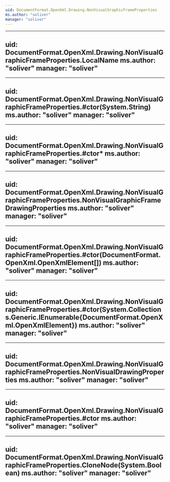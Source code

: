 ```yaml
---
uid: DocumentFormat.OpenXml.Drawing.NonVisualGraphicFrameProperties
ms.author: "soliver"
manager: "soliver"
---
```


---
uid: DocumentFormat.OpenXml.Drawing.NonVisualGraphicFrameProperties.LocalName
ms.author: "soliver"
manager: "soliver"
---

---
uid: DocumentFormat.OpenXml.Drawing.NonVisualGraphicFrameProperties.#ctor(System.String)
ms.author: "soliver"
manager: "soliver"
---

---
uid: DocumentFormat.OpenXml.Drawing.NonVisualGraphicFrameProperties.#ctor*
ms.author: "soliver"
manager: "soliver"
---

---
uid: DocumentFormat.OpenXml.Drawing.NonVisualGraphicFrameProperties.NonVisualGraphicFrameDrawingProperties
ms.author: "soliver"
manager: "soliver"
---

---
uid: DocumentFormat.OpenXml.Drawing.NonVisualGraphicFrameProperties.#ctor(DocumentFormat.OpenXml.OpenXmlElement[])
ms.author: "soliver"
manager: "soliver"
---

---
uid: DocumentFormat.OpenXml.Drawing.NonVisualGraphicFrameProperties.#ctor(System.Collections.Generic.IEnumerable{DocumentFormat.OpenXml.OpenXmlElement})
ms.author: "soliver"
manager: "soliver"
---

---
uid: DocumentFormat.OpenXml.Drawing.NonVisualGraphicFrameProperties.NonVisualDrawingProperties
ms.author: "soliver"
manager: "soliver"
---

---
uid: DocumentFormat.OpenXml.Drawing.NonVisualGraphicFrameProperties.#ctor
ms.author: "soliver"
manager: "soliver"
---

---
uid: DocumentFormat.OpenXml.Drawing.NonVisualGraphicFrameProperties.CloneNode(System.Boolean)
ms.author: "soliver"
manager: "soliver"
---
